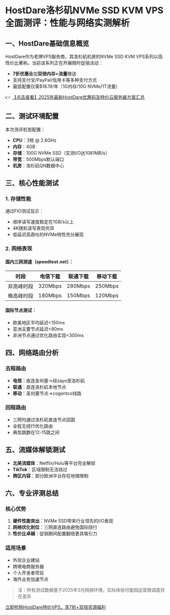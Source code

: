 # HostDare洛杉矶NVMe SSD KVM VPS全面测评：性能与网络实测解析

## 一、HostDare基础信息概览
HostDare作为老牌VPS服务商，其洛杉矶机房的NVMe SSD KVM VPS系列以高性价比著称。当前该系列正在开展限时促销活动：
- **7折优惠**叠加**双倍内存+流量**赠送
- 支持支付宝/PayPal/信用卡等多种支付方式
- 最低配置仅需$18.19/年（1G内存/10G NVMe/1T流量）

👉 [【点击查看】2025年最新HostDare优惠码及特价云服务器方案汇总](https://bit.ly/hostdare)

## 二、测试环境配置
本次测评机型配置：
- **CPU**：3核 @ 2.6GHz
- **内存**：4GB
- **存储**：100G NVMe SSD（实测I/O达1081MB/s）
- **带宽**：500Mbps默认端口
- **机房**：洛杉矶QN数据中心

## 三、核心性能测试
### 1. 存储性能
通过FIO测试显示：
- 顺序读写速度稳定在1GB/s以上
- 4K随机读写表现优异
- 低延迟高吞吐的NVMe特性充分展现

### 2. 网络表现
#### 国内三网测速（speedtest.net）：
| 时段       | 电信下载 | 联通下载 | 移动下载 |
|------------|----------|----------|----------|
| 非高峰时段 | 320Mbps  | 280Mbps  | 250Mbps  |
| 晚高峰时段 | 180Mbps  | 150Mbps  | 120Mbps  |

#### 国际节点测试：
- 欧美地区平均延迟<150ms
- 亚洲主要节点延迟<80ms
- 非洲节点通过优化路由实现<300ms

## 四、网络路由分析
### 去程路由
- **电信**：直连圣何塞→经zayo至洛杉矶
- **联通**：直连洛杉矶本地节点
- **移动**：圣何塞节点→cogentco线路

### 回程路由
- 三网均通过洛杉矶直连节点回国
- 全程无绕行优化路由
- 典型跳数在12-15跳之间

## 五、流媒体解锁测试
- **北美流媒体**：Netflix/Hulu等平台完全解锁
- **TikTok**：区域限制无法绕过
- **跨区内容**：部分欧洲平台存在地理限制

## 六、专业评测总结
### 核心优势
1. **硬件性能突出**：NVMe SSD带来行业领先的I/O表现
2. **网络优化到位**：三网直连路由避免国际绕行
3. **性价比卓越**：促销期间配置翻倍更具吸引力

### 适用场景
- 外贸企业建站
- 跨境电商服务器
- 个人开发者项目
- 海外业务加速节点

> 注：所有测试数据基于2025年3月网络环境，实际体验可能因运营商调度存在差异

[立即抢购HostDare特价VPS，享7折+双倍资源福利](https://bit.ly/hostdare)
